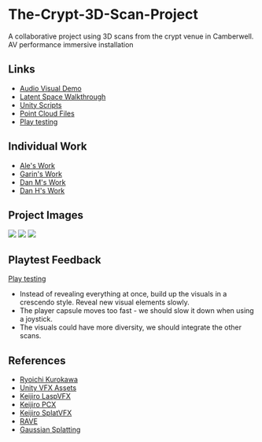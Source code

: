 # The-Crypt-3D-Scan-Project
A collaborative project using 3D scans from the crypt venue in Camberwell. AV performance 
immersive installation 
## Links
<ul>
<li><a href="https://www.youtube.com/watch?v=zzSYYw-khpw">Audio Visual Demo</a></li>
<li><a href="https://www.youtube.com/watch?v=xj_bQgiA9XA">Latent Space Walkthrough</a></li>
<li><a href="/scripts/">Unity Scripts</a></li>
<li><a href="/point-files/">Point Cloud Files</a></li>
<li><a href="https://youtu.be/KsOUHFzbIe4">Play testing</a></li>
</ul>

## Individual Work

<ul>
<li><a href="">Ale's Work</a></li>
<li><a href="https://artslondon-my.sharepoint.com/:f:/g/personal/g_curtis0220231_arts_ac_uk/EoysP8X4Os5GgSUb1CGO8BMBiaZXZ0AiMHKJmbCwqvR5gQ?e=gNkRNr">Garin's Work</a></li>
<li><a href="https://artslondon-my.sharepoint.com/:f:/r/personal/d_manz0620231_arts_ac_uk/Documents/Assets?csf=1&web=1&e=qZIFB9">Dan M's Work</a></li>
<li><a href="">Dan H's Work</a></li>
</ul>

## Project Images
<image src="images/EmbeddedEmboddied.jpeg">
<image src="images/ins_still_eq_4.jpg">
<image src="images/WhatsApp Image 2024-06-05 at 21.06.10_fa16c029.jpg">

## Playtest Feedback
<a href="https://youtu.be/KsOUHFzbIe4">Play testing</a>
<ul>
<li>Instead of revealing everything at once, build up the visuals in a crescendo style. Reveal new visual elements slowly.</li>
<li>The player capsule moves too fast - we should slow it down when using a joystick.</li>
<li>The visuals could have more diversity, we should integrate the other scans.</li>
</ul>

## References

<ul>
<li><a href="https://www.instagram.com/p/Cx-sj4sN-7L/">Ryoichi Kurokawa</a></li>
<li><a href="https://github.com/keijiro/VfxGraphAssets">Unity VFX Assets</a></li>
<li><a href="https://github.com/keijiro/LaspVfx">Keijiro LaspVFX</a></li>
<li><a href="https://github.com/keijiro/Pcx">Keijiro PCX</a></li>
<li><a href="https://github.com/keijiro/PlatVFX">Keijiro SplatVFX</a></li>
<li><a href="https://github.com/acids-ircam/RAVE">RAVE</a></li>
<li><a href="https://github.com/jonstephens85/gaussian-splatting-Windows">Gaussian Splatting</a></li>
</ul>